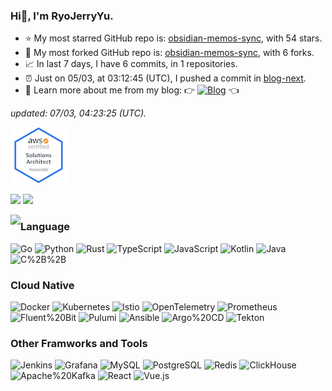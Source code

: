 
### Hi👋, I'm RyoJerryYu. 

- ⭐ My most starred GitHub repo is: [obsidian-memos-sync](https://github.com/RyoJerryYu/obsidian-memos-sync), with 54 stars.
- 🔱 My most forked GitHub repo is: [obsidian-memos-sync](https://github.com/RyoJerryYu/obsidian-memos-sync), with 6 forks.
- 📈 In last 7 days, I have 6 commits, in 1 repositories.
- ⏰ Just on 05/03, at 03:12:45 (UTC), I pushed a commit in [blog-next](https://github.com/RyoJerryYu/blog-next).
- 💞 Learn more about me from my blog: 👉 [![Blog](https://img.shields.io/badge/-->-Click%20Here%20To%20Visit%20My%20Blog-282c34?style=for-the-badge&labelColor=e5c07b)](https://blog.ryo-okami.xyz/) 👈

*updated: 07/03, 04:23:25 (UTC).*


[![AWS Certified Solutions Architect – Associate](assets/aws-certified-solutions-architect-associate.png)](https://www.credly.com/badges/b73ee111-8813-418a-b0e5-e8db234bbef9/public_url)

<p align="left">
<img height="200px" src="https://github-readme-stats.vercel.app/api/top-langs/?username=RyoJerryYu&layout=compact&show_icons=true&theme=onedark&card_width=400&langs_count=10&exclude_repo=RyoJerryYu.GitHub.io&hide=HTML,CSS"/>
  
<img height="200px" src="https://github-readme-stats.vercel.app/api?username=RyoJerryYu&show_icons=true&theme=onedark&card_width=400"/>
</p>

<img align="left" src="https://github-profile-trophy.vercel.app/?username=RyoJerryYu&theme=onedark&column=2&row=4" />

### Language

![Go](https://img.shields.io/badge/-Go-282c34?style=flat-square&logo=go&logoColor=e5c07b)
![Python](https://img.shields.io/badge/-Python-282c34?style=flat-square&logo=python&logoColor=e5c07b)
![Rust](https://img.shields.io/badge/-Rust-282c34?style=flat-square&logo=rust&logoColor=e5c07b)
![TypeScript](https://img.shields.io/badge/-TypeScript-282c34?style=flat-square&logo=TypeScript&logoColor=e5c07b)
![JavaScript](https://img.shields.io/badge/-JavaScript-282c34?style=flat-square&logo=JavaScript&logoColor=e5c07b)
![Kotlin](https://img.shields.io/badge/-Kotlin-282c34?style=flat-square&logo=Kotlin&logoColor=e5c07b)
![Java](https://img.shields.io/badge/-Java-282c34?style=flat-square&logo=Java&logoColor=e5c07b)
![C%2B%2B](https://img.shields.io/badge/-C%2B%2B-282c34?style=flat-square&logo=cplusplus&logoColor=e5c07b)


### Cloud Native

![Docker](https://img.shields.io/badge/-Docker-282c34?style=flat-square&logo=Docker&logoColor=e5c07b)
![Kubernetes](https://img.shields.io/badge/-Kubernetes-282c34?style=flat-square&logo=Kubernetes&logoColor=e5c07b)
![Istio](https://img.shields.io/badge/-Istio-282c34?style=flat-square&logo=istio&logoColor=e5c07b)
![OpenTelemetry](https://img.shields.io/badge/-OpenTelemetry-282c34?style=flat-square&logo=OpenTelemetry&logoColor=e5c07b)
![Prometheus](https://img.shields.io/badge/-Prometheus-282c34?style=flat-square&logo=Prometheus&logoColor=e5c07b)
![Fluent%20Bit](https://img.shields.io/badge/-Fluent%20Bit-282c34?style=flat-square&logo=fluentbit&logoColor=e5c07b)
![Pulumi](https://img.shields.io/badge/-Pulumi-282c34?style=flat-square&logo=Pulumi&logoColor=e5c07b)
![Ansible](https://img.shields.io/badge/-Ansible-282c34?style=flat-square&logo=Ansible&logoColor=e5c07b)
![Argo%20CD](https://img.shields.io/badge/-Argo%20CD-282c34?style=flat-square&logo=argo&logoColor=e5c07b)
![Tekton](https://img.shields.io/badge/-Tekton-282c34?style=flat-square&logo=tekton&logoColor=e5c07b)


### Other Framworks and Tools

![Jenkins](https://img.shields.io/badge/-Jenkins-282c34?style=flat-square&logo=Jenkins&logoColor=e5c07b)
![Grafana](https://img.shields.io/badge/-Grafana-282c34?style=flat-square&logo=grafana&logoColor=e5c07b)
![MySQL](https://img.shields.io/badge/-MySQL-282c34?style=flat-square&logo=MySQL&logoColor=e5c07b)
![PostgreSQL](https://img.shields.io/badge/-PostgreSQL-282c34?style=flat-square&logo=postgresql&logoColor=e5c07b)
![Redis](https://img.shields.io/badge/-Redis-282c34?style=flat-square&logo=Redis&logoColor=e5c07b)
![ClickHouse](https://img.shields.io/badge/-ClickHouse-282c34?style=flat-square&logo=clickhouse&logoColor=e5c07b)
![Apache%20Kafka](https://img.shields.io/badge/-Apache%20Kafka-282c34?style=flat-square&logo=apachekafka&logoColor=e5c07b)
![React](https://img.shields.io/badge/-React-282c34?style=flat-square&logo=React&logoColor=e5c07b)
![Vue.js](https://img.shields.io/badge/-Vue.js-282c34?style=flat-square&logo=vue.js&logoColor=e5c07b)

  
<!--
**RyoJerryYu/RyoJerryYu** is a ✨ _special_ ✨ repository because its `README.md` (this file) appears on your GitHub profile.

Here are some ideas to get you started:

- 🔭 I’m currently working on ...
- 🌱 I’m currently learning ...
- 👯 I’m looking to collaborate on ...
- 🤔 I’m looking for help with ...
- 💬 Ask me about ...
- 📫 How to reach me: ...
- 😄 Pronouns: ...
- ⚡ Fun fact: ...
-->